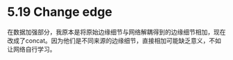 # 5.19 Change edge
在数据加强部分，我原本是将原始边缘细节与网络解耦得到的边缘细节相加，现在改成了concat。因为他们是不同来源的边缘细节，直接相加可能缺乏意义，不如让网络自行学习。
